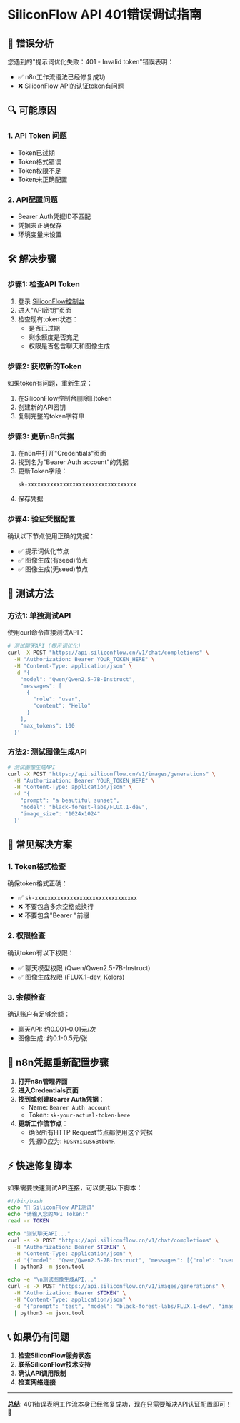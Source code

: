 # SiliconFlow API 401错误调试指南

## 🚨 错误分析
您遇到的"提示词优化失败：401 - Invalid token"错误表明：
- ✅ n8n工作流语法已经修复成功
- ❌ SiliconFlow API的认证token有问题

## 🔍 可能原因

### 1. API Token 问题
- Token已过期
- Token格式错误  
- Token权限不足
- Token未正确配置

### 2. API配置问题
- Bearer Auth凭据ID不匹配
- 凭据未正确保存
- 环境变量未设置

## 🛠️ 解决步骤

### 步骤1: 检查API Token
1. 登录 [SiliconFlow控制台](https://cloud.siliconflow.cn/)
2. 进入"API密钥"页面
3. 检查现有token状态：
   - 是否已过期
   - 剩余额度是否充足
   - 权限是否包含聊天和图像生成

### 步骤2: 获取新的Token
如果token有问题，重新生成：
1. 在SiliconFlow控制台删除旧token
2. 创建新的API密钥
3. 复制完整的token字符串

### 步骤3: 更新n8n凭据
1. 在n8n中打开"Credentials"页面
2. 找到名为"Bearer Auth account"的凭据
3. 更新Token字段：
   ```
   sk-xxxxxxxxxxxxxxxxxxxxxxxxxxxxxxxxxx
   ```
4. 保存凭据

### 步骤4: 验证凭据配置
确认以下节点使用正确的凭据：
- ✅ 提示词优化节点
- ✅ 图像生成(有seed)节点  
- ✅ 图像生成(无seed)节点

## 🧪 测试方法

### 方法1: 单独测试API
使用curl命令直接测试API：

```bash
# 测试聊天API (提示词优化)
curl -X POST "https://api.siliconflow.cn/v1/chat/completions" \
  -H "Authorization: Bearer YOUR_TOKEN_HERE" \
  -H "Content-Type: application/json" \
  -d '{
    "model": "Qwen/Qwen2.5-7B-Instruct",
    "messages": [
      {
        "role": "user", 
        "content": "Hello"
      }
    ],
    "max_tokens": 100
  }'
```

### 方法2: 测试图像生成API
```bash
# 测试图像生成API
curl -X POST "https://api.siliconflow.cn/v1/images/generations" \
  -H "Authorization: Bearer YOUR_TOKEN_HERE" \
  -H "Content-Type: application/json" \
  -d '{
    "prompt": "a beautiful sunset",
    "model": "black-forest-labs/FLUX.1-dev",
    "image_size": "1024x1024"
  }'
```

## 📝 常见解决方案

### 1. Token格式检查
确保token格式正确：
- ✅ `sk-xxxxxxxxxxxxxxxxxxxxxxxxxxxxxxxx`
- ❌ 不要包含多余空格或换行
- ❌ 不要包含"Bearer "前缀

### 2. 权限检查
确认token有以下权限：
- ✅ 聊天模型权限 (Qwen/Qwen2.5-7B-Instruct)
- ✅ 图像生成权限 (FLUX.1-dev, Kolors)

### 3. 余额检查
确认账户有足够余额：
- 聊天API: 约0.001-0.01元/次
- 图像生成: 约0.1-0.5元/张

## 🔧 n8n凭据重新配置步骤

1. **打开n8n管理界面**
2. **进入Credentials页面**
3. **找到或创建Bearer Auth凭据**：
   - Name: `Bearer Auth account`
   - Token: `sk-your-actual-token-here`
4. **更新工作流节点**：
   - 确保所有HTTP Request节点都使用这个凭据
   - 凭据ID应为: `kDSNYisuS6BtbNhR`

## ⚡ 快速修复脚本

如果需要快速测试API连接，可以使用以下脚本：

```bash
#!/bin/bash
echo "🔑 SiliconFlow API测试"
echo "请输入您的API Token:"
read -r TOKEN

echo "测试聊天API..."
curl -s -X POST "https://api.siliconflow.cn/v1/chat/completions" \
  -H "Authorization: Bearer $TOKEN" \
  -H "Content-Type: application/json" \
  -d '{"model": "Qwen/Qwen2.5-7B-Instruct", "messages": [{"role": "user", "content": "Hello"}], "max_tokens": 10}' \
  | python3 -m json.tool

echo -e "\n测试图像生成API..."
curl -s -X POST "https://api.siliconflow.cn/v1/images/generations" \
  -H "Authorization: Bearer $TOKEN" \
  -H "Content-Type: application/json" \
  -d '{"prompt": "test", "model": "black-forest-labs/FLUX.1-dev", "image_size": "512x512"}' \
  | python3 -m json.tool
```

## 📞 如果仍有问题

1. **检查SiliconFlow服务状态**
2. **联系SiliconFlow技术支持**
3. **确认API调用限制**
4. **检查网络连接**

---

**总结**: 401错误表明工作流本身已经修复成功，现在只需要解决API认证配置即可！🎯 